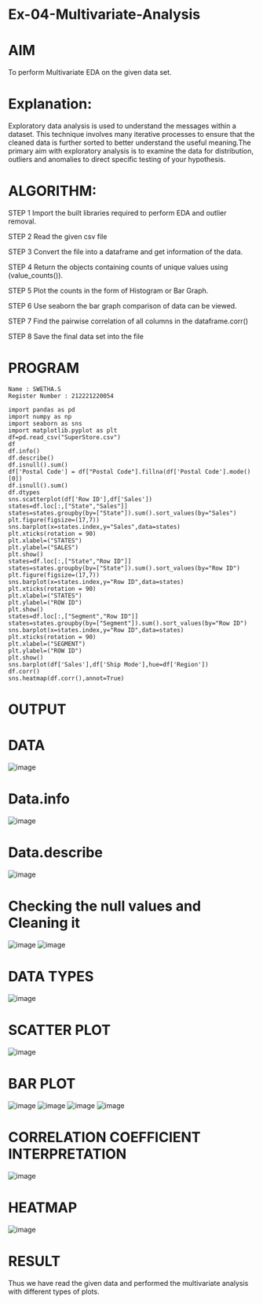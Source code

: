 # Ex-04-Multivariate-Analysis

# AIM
To perform Multivariate EDA on the given data set.

# Explanation:
Exploratory data analysis is used to understand the messages within a dataset. This technique involves many iterative processes to ensure that the cleaned data is further sorted to better understand the useful meaning.The primary aim with exploratory analysis is to examine the data for distribution, outliers and anomalies to direct specific testing of your hypothesis.

# ALGORITHM:
STEP 1
Import the built libraries required to perform EDA and outlier removal.

STEP 2
Read the given csv file

STEP 3
Convert the file into a dataframe and get information of the data.

STEP 4
Return the objects containing counts of unique values using (value_counts()).

STEP 5
Plot the counts in the form of Histogram or Bar Graph.

STEP 6
Use seaborn the bar graph comparison of data can be viewed.

STEP 7
Find the pairwise correlation of all columns in the dataframe.corr()

STEP 8
Save the final data set into the file

# PROGRAM
```
Name : SWETHA.S
Register Number : 212221220054

import pandas as pd
import numpy as np
import seaborn as sns
import matplotlib.pyplot as plt
df=pd.read_csv("SuperStore.csv")
df
df.info()
df.describe()
df.isnull().sum()
df['Postal Code'] = df["Postal Code"].fillna(df['Postal Code'].mode()[0])
df.isnull().sum()
df.dtypes
sns.scatterplot(df['Row ID'],df['Sales'])
states=df.loc[:,["State","Sales"]]
states=states.groupby(by=["State"]).sum().sort_values(by="Sales")
plt.figure(figsize=(17,7))
sns.barplot(x=states.index,y="Sales",data=states)
plt.xticks(rotation = 90)
plt.xlabel=("STATES")
plt.ylabel=("SALES")
plt.show()
states=df.loc[:,["State","Row ID"]]
states=states.groupby(by=["State"]).sum().sort_values(by="Row ID")
plt.figure(figsize=(17,7))
sns.barplot(x=states.index,y="Row ID",data=states)
plt.xticks(rotation = 90)
plt.xlabel=("STATES")
plt.ylabel=("ROW ID")
plt.show()
states=df.loc[:,["Segment","Row ID"]]
states=states.groupby(by=["Segment"]).sum().sort_values(by="Row ID")
sns.barplot(x=states.index,y="Row ID",data=states)
plt.xticks(rotation = 90)
plt.xlabel=("SEGMENT")
plt.ylabel=("ROW ID")
plt.show()
sns.barplot(df['Sales'],df['Ship Mode'],hue=df['Region'])
df.corr()
sns.heatmap(df.corr(),annot=True)
```

# OUTPUT
# DATA
![image](https://github.com/swethasurendar/Ex-04-Multivariate-Analysis/assets/133625914/2d6e4edd-e263-4ada-8a06-61a41e9f8d5a)
# Data.info
![image](https://github.com/swethasurendar/Ex-04-Multivariate-Analysis/assets/133625914/93c9100f-a007-4fb1-97b3-6b3ad9ef6823)
# Data.describe
![image](https://github.com/swethasurendar/Ex-04-Multivariate-Analysis/assets/133625914/f89cd6bc-eb87-4f3a-a720-5a051a30aeb0)
# Checking the null values and Cleaning it
![image](https://github.com/swethasurendar/Ex-04-Multivariate-Analysis/assets/133625914/ebde548b-2858-4188-aa22-e3b26adb5de5)
![image](https://github.com/swethasurendar/Ex-04-Multivariate-Analysis/assets/133625914/880a277d-de99-4e75-b919-be8afdbd3d35)
# DATA TYPES
![image](https://github.com/swethasurendar/Ex-04-Multivariate-Analysis/assets/133625914/a8ee7eb6-4c3e-4d81-8f71-6daccdd18df3)
# SCATTER PLOT
![image](https://github.com/swethasurendar/Ex-04-Multivariate-Analysis/assets/133625914/2105465d-6f29-41bc-92dc-0b2fa09f7c28)
# BAR PLOT
![image](https://github.com/swethasurendar/Ex-04-Multivariate-Analysis/assets/133625914/406978b5-1a6f-483b-beb1-804e3e7f8480)
![image](https://github.com/swethasurendar/Ex-04-Multivariate-Analysis/assets/133625914/3e87dfd5-8d46-4f28-ba9e-15f5715deeb6)
![image](https://github.com/swethasurendar/Ex-04-Multivariate-Analysis/assets/133625914/d4d4b87b-12fa-4e13-8e21-e9db33acf402)
![image](https://github.com/swethasurendar/Ex-04-Multivariate-Analysis/assets/133625914/8d033447-dff5-4181-9587-891772abbf68)
# CORRELATION COEFFICIENT INTERPRETATION
![image](https://github.com/swethasurendar/Ex-04-Multivariate-Analysis/assets/133625914/bc446c7b-67da-4447-848b-8ec68aeeb73d)
# HEATMAP
![image](https://github.com/swethasurendar/Ex-04-Multivariate-Analysis/assets/133625914/08f89b09-7939-4c09-b750-b0a2e1311da3)
# RESULT
Thus we have read the given data and performed the multivariate analysis with different types of plots.


